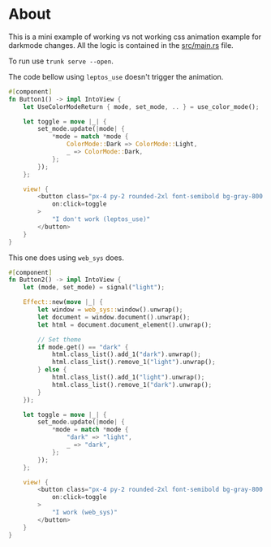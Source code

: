 # About

This is a mini example of working vs not working css animation example for
darkmode changes. All the logic is contained in the [src/main.rs](./src/main.rs)
file.

To run use `trunk serve --open`.

The code bellow using `leptos_use` doesn't trigger the animation.

```rust
#[component]
fn Button1() -> impl IntoView {
    let UseColorModeReturn { mode, set_mode, .. } = use_color_mode();

    let toggle = move |_| {
        set_mode.update(|mode| {
            *mode = match *mode {
                ColorMode::Dark => ColorMode::Light,
                _ => ColorMode::Dark,
            };
        });
    };

    view! {
        <button class="px-4 py-2 rounded-2xl font-semibold bg-gray-800 text-gray-100"
            on:click=toggle
        >
            "I don't work (leptos_use)"
        </button>
    }
}
```

This one does using `web_sys` does.

```rust
#[component]
fn Button2() -> impl IntoView {
    let (mode, set_mode) = signal("light");

    Effect::new(move |_| {
        let window = web_sys::window().unwrap();
        let document = window.document().unwrap();
        let html = document.document_element().unwrap();

        // Set theme
        if mode.get() == "dark" {
            html.class_list().add_1("dark").unwrap();
            html.class_list().remove_1("light").unwrap();
        } else {
            html.class_list().add_1("light").unwrap();
            html.class_list().remove_1("dark").unwrap();
        }
    });

    let toggle = move |_| {
        set_mode.update(|mode| {
            *mode = match *mode {
                "dark" => "light",
                _ => "dark",
            };
        });
    };

    view! {
        <button class="px-4 py-2 rounded-2xl font-semibold bg-gray-800 text-gray-100"
            on:click=toggle
        >
            "I work (web_sys)"
        </button>
    }
}
```
